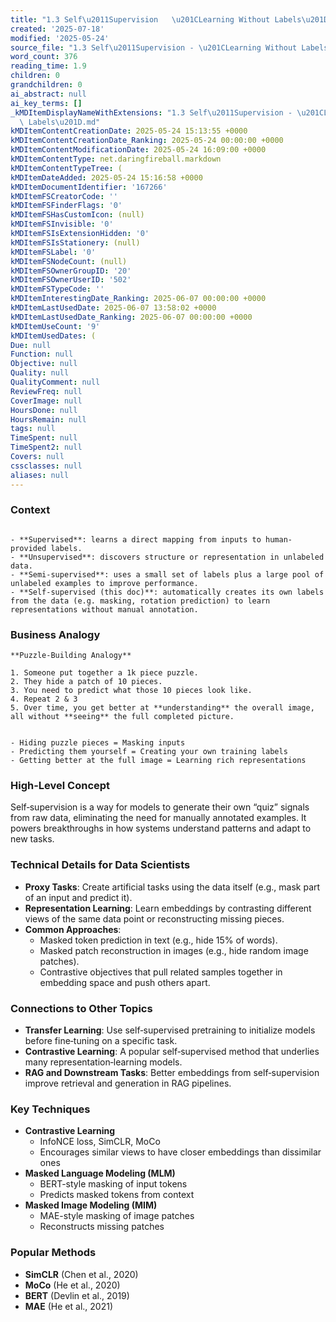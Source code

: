 ```yaml
---
title: "1.3 Self\u2011Supervision   \u201CLearning Without Labels\u201D"
created: '2025-07-18'
modified: '2025-05-24'
source_file: "1.3 Self\u2011Supervision - \u201CLearning Without Labels\u201D.md"
word_count: 376
reading_time: 1.9
children: 0
grandchildren: 0
ai_abstract: null
ai_key_terms: []
_kMDItemDisplayNameWithExtensions: "1.3 Self\u2011Supervision - \u201CLearning Without\
  \ Labels\u201D.md"
kMDItemContentCreationDate: 2025-05-24 15:13:55 +0000
kMDItemContentCreationDate_Ranking: 2025-05-24 00:00:00 +0000
kMDItemContentModificationDate: 2025-05-24 16:09:00 +0000
kMDItemContentType: net.daringfireball.markdown
kMDItemContentTypeTree: (
kMDItemDateAdded: 2025-05-24 15:16:58 +0000
kMDItemDocumentIdentifier: '167266'
kMDItemFSCreatorCode: ''
kMDItemFSFinderFlags: '0'
kMDItemFSHasCustomIcon: (null)
kMDItemFSInvisible: '0'
kMDItemFSIsExtensionHidden: '0'
kMDItemFSIsStationery: (null)
kMDItemFSLabel: '0'
kMDItemFSNodeCount: (null)
kMDItemFSOwnerGroupID: '20'
kMDItemFSOwnerUserID: '502'
kMDItemFSTypeCode: ''
kMDItemInterestingDate_Ranking: 2025-06-07 00:00:00 +0000
kMDItemLastUsedDate: 2025-06-07 13:58:02 +0000
kMDItemLastUsedDate_Ranking: 2025-06-07 00:00:00 +0000
kMDItemUseCount: '9'
kMDItemUsedDates: (
Due: null
Function: null
Objective: null
Quality: null
QualityComment: null
ReviewFreq: null
CoverImage: null
HoursDone: null
HoursRemain: null
tags: null
TimeSpent: null
TimeSpent2: null
Covers: null
cssclasses: null
aliases: null
---
```




### Context
```ad-sam

- **Supervised**: learns a direct mapping from inputs to human-provided labels.
- **Unsupervised**: discovers structure or representation in unlabeled data.
- **Semi-supervised**: uses a small set of labels plus a large pool of unlabeled examples to improve performance.
- **Self-supervised (this doc)**: automatically creates its own labels from the data (e.g. masking, rotation prediction) to learn representations without manual annotation.
```


### Business Analogy
```ad-sam
**Puzzle-Building Analogy**  

1. Someone put together a 1k piece puzzle.
2. They hide a patch of 10 pieces.
3. You need to predict what those 10 pieces look like.
4. Repeat 2 & 3
5. Over time, you get better at **understanding** the overall image, all without **seeing** the full completed picture.


- Hiding puzzle pieces = Masking inputs
- Predicting them yourself = Creating your own training labels
- Getting better at the full image = Learning rich representations
```

### High-Level Concept
Self‑supervision is a way for models to generate their own “quiz” signals from raw data, eliminating the need for manually annotated examples. It powers breakthroughs in how systems understand patterns and adapt to new tasks.

### Technical Details for Data Scientists
- **Proxy Tasks**: Create artificial tasks using the data itself (e.g., mask part of an input and predict it).
- **Representation Learning**: Learn embeddings by contrasting different views of the same data point or reconstructing missing pieces.
- **Common Approaches**:  
  - Masked token prediction in text (e.g., hide 15% of words).  
  - Masked patch reconstruction in images (e.g., hide random image patches).  
  - Contrastive objectives that pull related samples together in embedding space and push others apart.

### Connections to Other Topics
- **Transfer Learning**: Use self‑supervised pretraining to initialize models before fine‑tuning on a specific task.
- **Contrastive Learning**: A popular self‑supervised method that underlies many representation‑learning models.
- **RAG and Downstream Tasks**: Better embeddings from self‑supervision improve retrieval and generation in RAG pipelines.


### Key Techniques
- **Contrastive Learning**  
  - InfoNCE loss, SimCLR, MoCo  
  - Encourages similar views to have closer embeddings than dissimilar ones
- **Masked Language Modeling (MLM)**  
  - BERT-style masking of input tokens  
  - Predicts masked tokens from context
- **Masked Image Modeling (MIM)**  
  - MAE-style masking of image patches  
  - Reconstructs missing patches

### Popular Methods
- **SimCLR** (Chen et al., 2020)  
- **MoCo** (He et al., 2020)  
- **BERT** (Devlin et al., 2019)  
- **MAE** (He et al., 2021)


